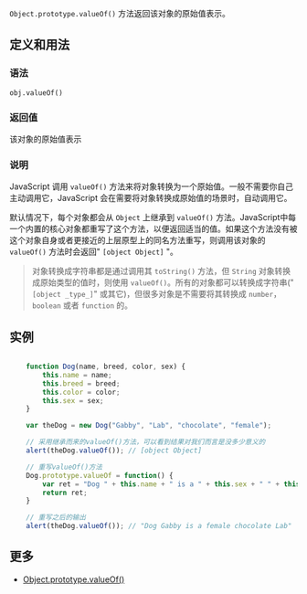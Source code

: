 `Object.prototype.valueOf()` 方法返回该对象的原始值表示。

## 定义和用法

### 语法

`obj.valueOf()`

### 返回值

该对象的原始值表示

### 说明

JavaScript 调用 `valueOf()` 方法来将对象转换为一个原始值。一般不需要你自己主动调用它，JavaScript 会在需要将对象转换成原始值的场景时，自动调用它。

默认情况下，每个对象都会从 `Object` 上继承到 `valueOf()` 方法。JavaScript中每一个内置的核心对象都重写了这个方法，以便返回适当的值。如果这个方法没有被这个对象自身或者更接近的上层原型上的同名方法重写，则调用该对象的 `valueOf()` 方法时会返回" `[object Object]` "。

> 对象转换成字符串都是通过调用其 `toString()` 方法，但 `String` 对象转换成原始类型的值时，则使用 `valueOf()`。所有的对象都可以转换成字符串(" `[object _type_]`" 或其它)，但很多对象是不需要将其转换成 `number`， `boolean` 或者 `function` 的。

## 实例

```javascript

    function Dog(name, breed, color, sex) {
        this.name = name;
        this.breed = breed;
        this.color = color;
        this.sex = sex;
    }

    var theDog = new Dog("Gabby", "Lab", "chocolate", "female");

    // 采用继承而来的valueOf()方法，可以看到结果对我们而言是没多少意义的
    alert(theDog.valueOf()); // [object Object]

    // 重写valueOf()方法
    Dog.prototype.valueOf = function() {
        var ret = "Dog " + this.name + " is a " + this.sex + " " + this.color + " " + this.breed;
        return ret;
    }

    // 重写之后的输出
    alert(theDog.valueOf()); // "Dog Gabby is a female chocolate Lab"

```

## 更多

*   [Object.prototype.valueOf()](https://developer.mozilla.org/zh-CN/docs/Web/JavaScript/Reference/Global_Objects/Object/valueOf)